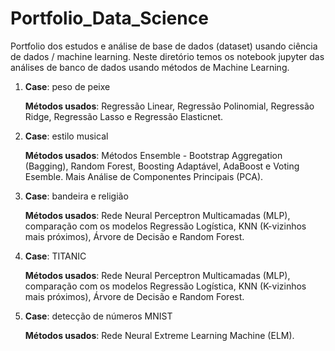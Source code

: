 # Portfolio_Data_Science
Portfolio dos estudos e análise de base de dados (dataset) usando ciência de dados / machine learning. Neste diretório temos os notebook jupyter das análises de banco de dados usando métodos de Machine Learning.

1. **Case**: peso de peixe

   **Métodos usados**: Regressão Linear, Regressão Polinomial, Regressão Ridge, Regressão Lasso e Regressão Elasticnet.

2. **Case**: estilo musical

   **Métodos usados**: Métodos Ensemble - Bootstrap Aggregation (Bagging), Random Forest, Boosting Adaptável, AdaBoost e Voting Esemble. Mais Análise de Componentes Principais (PCA).
   
3. **Case**: bandeira e religião

   **Métodos usados**: Rede Neural Perceptron Multicamadas (MLP), comparação com os modelos Regressão Logística, KNN (K-vizinhos mais próximos), Árvore de Decisão e Random Forest.
   
4. **Case**: TITANIC

   **Métodos usados**: Rede Neural Perceptron Multicamadas (MLP), comparação com os modelos Regressão Logística, KNN (K-vizinhos mais próximos), Árvore de Decisão e Random Forest.
   
5. **Case**: detecção de números MNIST

   **Métodos usados**: Rede Neural Extreme Learning Machine (ELM).
